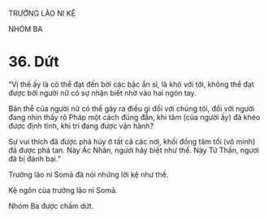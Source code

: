 TRƯỞNG LÃO NI KỆ

NHÓM BA

# 36. Dứt

“Vị thế ấy là có thể đạt đến bởi các bậc ẩn sĩ, là khó với tới, không thể đạt được bởi người nữ có sự nhận biết nhờ vào hai ngón tay.

Bản thể của người nữ có thể gây ra điều gì đối với chúng tôi, đối với người đang nhìn thấy rõ Pháp một cách đúng đắn, khi tâm (của người ấy) đã khéo được định tĩnh, khi trí đang được vận hành?

Sự vui thích đã được phá hủy ở tất cả các nơi, khối đống tăm tối (vô minh) đã được phá tan. Này Ác Nhân, ngươi hãy biết như thế. Này Tử Thần, ngươi đã bị đánh bại.”

Trưởng lão ni Somā đã nói những lời kệ như thế.

Kệ ngôn của trưởng lão ni Somā.

Nhóm Ba được chấm dứt.
